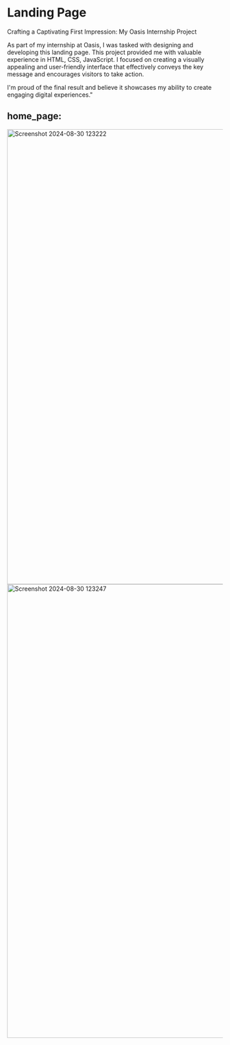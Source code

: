 # Landing Page

Crafting a Captivating First Impression: My Oasis Internship Project

As part of my internship at Oasis, I was tasked with designing and developing this landing page. This project provided me with valuable experience in  HTML, CSS, JavaScript. I focused on creating a visually appealing and user-friendly interface that effectively conveys the key message and encourages visitors to take action.

I'm proud of the final result and believe it showcases my ability to create engaging digital experiences."

## home_page:
<img width="1061" alt="Screenshot 2024-08-30 123222" src="https://github.com/user-attachments/assets/584473f0-d6d3-4260-826c-394e4753d3f9">

<img width="1058" alt="Screenshot 2024-08-30 123247" src="https://github.com/user-attachments/assets/7bfd3a3c-4fd8-4310-9958-0670ced53fdf">




